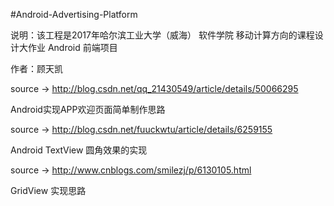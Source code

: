 #Android-Advertising-Platform

说明：该工程是2017年哈尔滨工业大学（威海） 软件学院 移动计算方向的课程设计大作业 Android 前端项目

作者：顾天凯

source -> http://blog.csdn.net/qq_21430549/article/details/50066295

Android实现APP欢迎页面简单制作思路

source -> http://blog.csdn.net/fuuckwtu/article/details/6259155

Android TextView 圆角效果的实现

source -> http://www.cnblogs.com/smilezj/p/6130105.html

GridView 实现思路